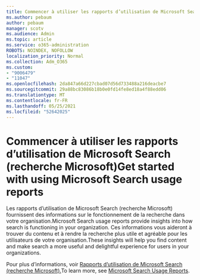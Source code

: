 ```yaml
---
title: Commencer à utiliser les rapports d’utilisation de Microsoft Search (recherche Microsoft)
ms.author: pebaum
author: pebaum
manager: scotv
ms.audience: Admin
ms.topic: article
ms.service: o365-administration
ROBOTS: NOINDEX, NOFOLLOW
localization_priority: Normal
ms.collection: Adm_O365
ms.custom:
- "9006479"
- "11047"
ms.openlocfilehash: 2da847a66d227cbad07d56d733488a216deacbe7
ms.sourcegitcommit: 29a88bc83086b18b0e0fd14fe8ed18a4f88edd06
ms.translationtype: MT
ms.contentlocale: fr-FR
ms.lasthandoff: 05/25/2021
ms.locfileid: "52642025"
---
```

# <a name="get-started-with-using-microsoft-search-usage-reports"></a><span data-ttu-id="d0a28-102">Commencer à utiliser les rapports d’utilisation de Microsoft Search (recherche Microsoft)</span><span class="sxs-lookup"><span data-stu-id="d0a28-102">Get started with using Microsoft Search usage reports</span></span>

<span data-ttu-id="d0a28-103">Les rapports d’utilisation de Microsoft Search (recherche Microsoft) fournissent des informations sur le fonctionnement de la recherche dans votre organisation.</span><span class="sxs-lookup"><span data-stu-id="d0a28-103">Microsoft Search usage reports provide insights into how search is functioning in your organization.</span></span> <span data-ttu-id="d0a28-104">Ces informations vous aideront à trouver du contenu et à rendre la recherche plus utile et agréable pour les utilisateurs de votre organisation.</span><span class="sxs-lookup"><span data-stu-id="d0a28-104">These insights will help you find content and make search a more useful and delightful experience for users in your organizations.</span></span>

<span data-ttu-id="d0a28-105">Pour plus d’informations, voir [Rapports d’utilisation de Microsoft Search (recherche Microsoft).](https://go.microsoft.com/fwlink/?linkid=2152048)</span><span class="sxs-lookup"><span data-stu-id="d0a28-105">To learn more, see [Microsoft Search Usage Reports](https://go.microsoft.com/fwlink/?linkid=2152048).</span></span>
